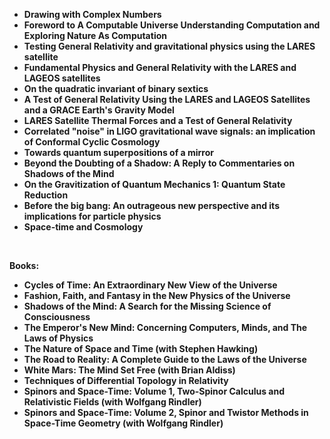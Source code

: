 <ul>
 <li><b><a target="_blank" href="https://github.com/manjunath5496/Roger-Penrose-Research-Papers/blob/master/pnr(1).pdf" style="text-decoration:none;"> Drawing with Complex Numbers</a></b></li>
  
<li><b><a target="_blank" href="https://github.com/manjunath5496/Roger-Penrose-Research-Papers/blob/master/pnr(2).pdf" style="text-decoration:none;">Foreword to A Computable Universe Understanding Computation and Exploring Nature As Computation</a></b></li>  
  
<li><b><a target="_blank" href="https://github.com/manjunath5496/Roger-Penrose-Research-Papers/blob/master/pnr(3).pdf" style="text-decoration:none;">Testing General Relativity and gravitational physics using the LARES satellite </a></b></li>
                               
 <li><b><a target="_blank" href="https://github.com/manjunath5496/Roger-Penrose-Research-Papers/blob/master/pnr(4).pdf" style="text-decoration:none;">Fundamental Physics and General Relativity with the LARES and LAGEOS satellites</a></b></li>                              
<li><b><a target="_blank" href="https://github.com/manjunath5496/Roger-Penrose-Research-Papers/blob/master/pnr(5).pdf" style="text-decoration:none;">On the quadratic invariant of binary sextics</a></b></li>
                                <li><b><a target="_blank" href="https://github.com/manjunath5496/Roger-Penrose-Research-Papers/blob/master/pnr(6).pdf" style="text-decoration:none;">A Test of General Relativity Using the LARES and LAGEOS Satellites and a GRACE Earth's Gravity Model</a></b></li>
                <li><b><a target="_blank" href="https://github.com/manjunath5496/Roger-Penrose-Research-Papers/blob/master/pnr(7).pdf" style="text-decoration:none;">LARES Satellite Thermal Forces and a Test of General Relativity</a></b></li>                                
                                
<li><b><a target="_blank" href="https://github.com/manjunath5496/Roger-Penrose-Research-Papers/blob/master/pnr(8).pdf" style="text-decoration:none;">Correlated "noise" in LIGO gravitational wave signals: an implication of Conformal Cyclic Cosmology</a></b></li>

<li><b><a target="_blank" href="https://github.com/manjunath5496/Roger-Penrose-Research-Papers/blob/master/pnr(9).pdf" style="text-decoration:none;">Towards quantum superpositions of a mirror </a></b></li>

<li><b><a target="_blank" href="https://github.com/manjunath5496/Roger-Penrose-Research-Papers/blob/master/pnr(10).pdf" style="text-decoration:none;">Beyond the Doubting of a Shadow: A Reply to Commentaries on Shadows of the Mind </a></b></li>

<li><b><a target="_blank" href="https://github.com/manjunath5496/Roger-Penrose-Research-Papers/blob/master/pnr(11).pdf" style="text-decoration:none;">On the Gravitization of Quantum Mechanics 1: Quantum State Reduction </a></b></li>

<li><b><a target="_blank" href="https://github.com/manjunath5496/Roger-Penrose-Research-Papers/blob/master/pnr(12).PDF" style="text-decoration:none;">Before the big bang: An outrageous new perspective and its implications for particle physics</a></b></li>

 <li><b><a target="_blank" href="https://github.com/manjunath5496/Roger-Penrose-Research-Papers/blob/master/pnr(13).pdf" style="text-decoration:none;"> Space-time and Cosmology</a></b></li>
  
</ul>

</br>

<p> <strong> Books: </strong> </p>

<ul>
<li><b><a target="_blank" href="https://github.com/manjunath5496/Roger-Penrose-Research-Papers/blob/master/pnr(14).pdf" style="text-decoration:none;">Cycles of Time: An Extraordinary New View of the Universe </a></b></li>

<li><b><a target="_blank" href="https://github.com/manjunath5496/Roger-Penrose-Research-Papers/blob/master/pnr(15).pdf" style="text-decoration:none;">Fashion, Faith, and Fantasy in the New Physics of the Universe </a></b></li>

<li><b><a target="_blank" href="https://github.com/manjunath5496/Roger-Penrose-Research-Papers/blob/master/pnr(16).pdf" style="text-decoration:none;">Shadows of the Mind: A Search for the Missing Science of Consciousness</a></b></li>

 <li><b><a target="_blank" href="https://github.com/manjunath5496/Roger-Penrose-Research-Papers/blob/master/pnr(17).pdf" style="text-decoration:none;"> The Emperor's New Mind: Concerning Computers, Minds, and The Laws of Physics </a></b></li>
 
  <li><b><a target="_blank" href="https://github.com/manjunath5496/Roger-Penrose-Research-Papers/blob/master/pnr(18).pdf" style="text-decoration:none;"> The Nature of Space and Time (with Stephen Hawking) </a></b></li>
 
 <li><b><a target="_blank" href="https://github.com/manjunath5496/Roger-Penrose-Research-Papers/blob/master/pnr(19).pdf" style="text-decoration:none;">The Road to Reality: A Complete Guide to the Laws of the Universe </a></b></li>

<li><b><a target="_blank" href="https://github.com/manjunath5496/Roger-Penrose-Research-Papers/blob/master/pnr(20).pdf" style="text-decoration:none;">White Mars: The Mind Set Free (with Brian Aldiss)</a></b></li>

 <li><b><a target="_blank" href="https://github.com/manjunath5496/Roger-Penrose-Research-Papers/blob/master/pnr(21).pdf" style="text-decoration:none;"> Techniques of Differential Topology in Relativity </a></b></li>
 
  <li><b><a target="_blank" href="https://github.com/manjunath5496/Roger-Penrose-Research-Papers/blob/master/pnr(22).pdf" style="text-decoration:none;"> Spinors and Space-Time: Volume 1, Two-Spinor Calculus and Relativistic Fields (with Wolfgang Rindler) </a></b></li>
 
   <li><b><a target="_blank" href="https://github.com/manjunath5496/Roger-Penrose-Research-Papers/blob/master/pnr(23).pdf" style="text-decoration:none;"> Spinors and Space-Time: Volume 2, Spinor and Twistor Methods in Space-Time Geometry (with Wolfgang Rindler) </a></b></li>
 
 
 
 
 
 
  
</ul>









